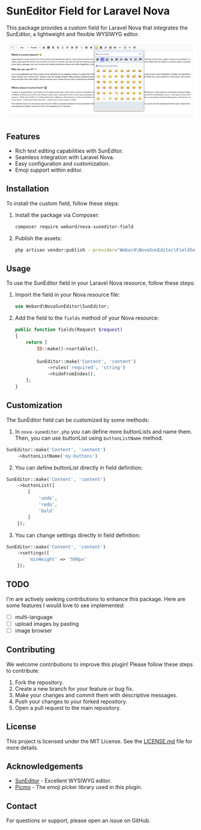 # SunEditor Field for Laravel Nova

This package provides a custom field for Laravel Nova that integrates the SunEditor, a lightweight and flexible WYSIWYG editor.

![screenshot](screenshot.png)

## Features

- Rich text editing capabilities with SunEditor.
- Seamless integration with Laravel Nova.
- Easy configuration and customization.
- Emoji support within editor.

## Installation

To install the custom field, follow these steps:

1. Install the package via Composer:

    ```sh
    composer require webard/nova-suneditor-field
    ```

2. Publish the assets:

    ```sh
    php artisan vendor:publish --provider="Webard\NovaSunEditor\FieldServiceProvider"
    ```

## Usage

To use the SunEditor field in your Laravel Nova resource, follow these steps:

1. Import the field in your Nova resource file:

    ```php
    use Webard\NovaSunEditor\SunEditor;
    ```

2. Add the field to the `fields` method of your Nova resource:

    ```php
    public function fields(Request $request)
    {
        return [
            ID::make()->sortable(),

            SunEditor::make('Content', 'content')
                ->rules('required', 'string')
                ->hideFromIndex(),
        ];
    }
    ```

## Customization

The SunEditor field can be customized by some methods:

1. In `nova-suneditor.php` you can define more buttonLists and name them. Then, you can use buttonList using `buttonListName` method.

```php
SunEditor::make('Content', 'content')
    ->buttonListName('my-buttons')
```

2. You can define buttonList directly in field definition:

```php
SunEditor::make('Content', 'content')
    ->buttonList([
        [
            'undo',
            'redo',
            'bold'
        ]
    ]);
```

3. You can change settings directly in field definition:

```php
SunEditor::make('Content', 'content')
    ->settings([
        'minHeight' => '500px'
    ]);
```

## TODO

I'm are actively seeking contributions to enhance this package. Here are some features I would love to see implemented:

- [ ] multi-language
- [ ] upload images by pasting
- [ ] image browser

## Contributing

We welcome contributions to improve this plugin! Please follow these steps to contribute:

1. Fork the repository.
2. Create a new branch for your feature or bug fix.
3. Make your changes and commit them with descriptive messages.
4. Push your changes to your forked repository.
5. Open a pull request to the main repository.

## License

This project is licensed under the MIT License. See the [LICENSE.md](LICENSE.md) file for more details.

## Acknowledgements

- [SunEditor](https://github.com/JiHong88/suneditor) - Excellent WYSIWYG editor.
- [Picmo](https://github.com/joeattardi/picmo) - The emoji picker library used in this plugin.

## Contact

For questions or support, please open an issue on GitHub.
